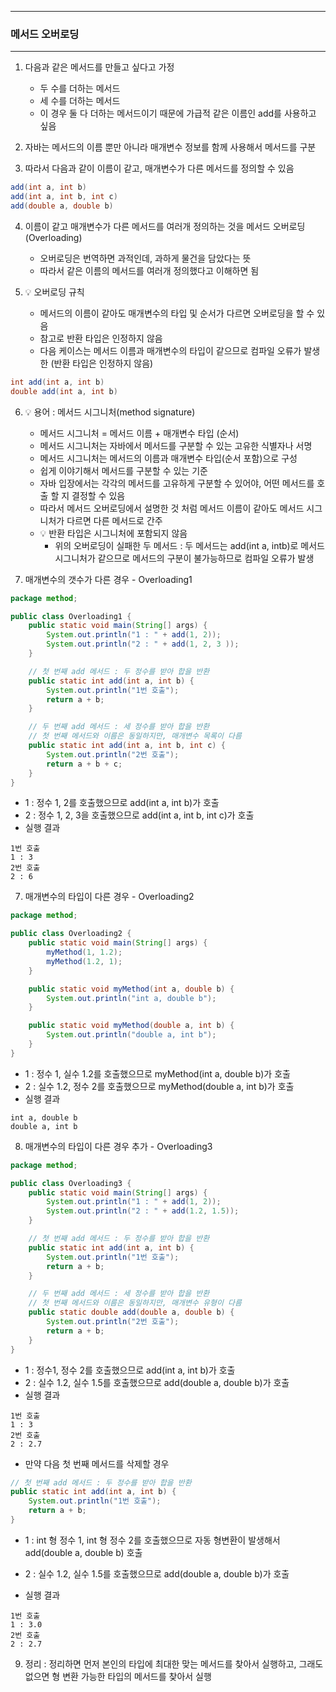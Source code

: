 -----
### 메서드 오버로딩
-----
1. 다음과 같은 메서드를 만들고 싶다고 가정
   - 두 수를 더하는 메서드
   - 세 수를 더하는 메서드
   - 이 경우 둘 다 더하는 메서드이기 때문에 가급적 같은 이름인 add를 사용하고 싶음

2. 자바는 메서드의 이름 뿐만 아니라 매개변수 정보를 함께 사용해서 메서드를 구분
3. 따라서 다음과 같이 이름이 같고, 매개변수가 다른 메서드를 정의할 수 있음
```java
add(int a, int b)
add(int a, int b, int c)
add(double a, double b)
```
4. 이름이 같고 매개변수가 다른 메서드를 여러개 정의하는 것을 메서드 오버로딩(Overloading)
   - 오버로딩은 번역하면 과적인데, 과하게 물건을 담았다는 뜻
   - 따라서 같은 이름의 메서드를 여러개 정의했다고 이해하면 됨

5. 💡 오버로딩 규칙
   - 메서드의 이름이 같아도 매개변수의 타입 및 순서가 다르면 오버로딩을 할 수 있음
   - 참고로 반환 타입은 인정하지 않음
   - 다음 케이스는 메서드 이름과 매개변수의 타입이 같으므로 컴파일 오류가 발생한 (반환 타입은 인정하지 않음)
```java
int add(int a, int b)
double add(int a, int b)
```

6. 💡 용어 : 메서드 시그니처(method signature)
   - 메서드 시그니처 = 메서드 이름 + 매개변수 타입 (순서)
   - 메서드 시그니처는 자바에서 메서드를 구분할 수 있는 고유한 식별자나 서명
   - 메서드 시그니처는 메서드의 이름과 매개변수 타입(순서 포함)으로 구성
   - 쉽게 이야기해서 메서드를 구분할 수 있는 기준
   - 자바 입장에서는 각각의 메서드를 고유하게 구분할 수 있어야, 어떤 메서드를 호출 할 지 결정할 수 있음
   - 따라서 메서드 오버로딩에서 설명한 것 처럼 메서드 이름이 같아도 메서드 시그니처가 다르면 다른 메서드로 간주
   - 💡 반환 타입은 시그니처에 포함되지 않음
      + 위의 오버로딩이 실패한 두 메서드 : 두 메서드는 add(int a, intb)로 메서드 시그니처가 같으므로 메서드의 구분이 불가능하므로 컴파일 오류가 발생

7. 매개변수의 갯수가 다른 경우 - Overloading1
```java
package method;

public class Overloading1 {
    public static void main(String[] args) {
        System.out.println("1 : " + add(1, 2));
        System.out.println("2 : " + add(1, 2, 3 ));
    }

    // 첫 번째 add 메서드 : 두 정수를 받아 합을 반환
    public static int add(int a, int b) {
        System.out.println("1번 호출");
        return a + b;
    }

    // 두 번째 add 메서드 : 세 정수를 받아 합을 반환
    // 첫 번째 메서드와 이름은 동일하지만, 매개변수 목록이 다름
    public static int add(int a, int b, int c) {
        System.out.println("2번 호출");
        return a + b + c;
    }
}
```
  - 1 : 정수 1, 2를 호출했으므로 add(int a, int b)가 호출
  - 2 : 정수 1, 2, 3을 호출했으므로 add(int a, int b, int c)가 호출
  - 실행 결과
```
1번 호출
1 : 3
2번 호출
2 : 6
```

7. 매개변수의 타입이 다른 경우 - Overloading2
```java
package method;

public class Overloading2 {
    public static void main(String[] args) {
        myMethod(1, 1.2);
        myMethod(1.2, 1);
    }

    public static void myMethod(int a, double b) {
        System.out.println("int a, double b");
    }

    public static void myMethod(double a, int b) {
        System.out.println("double a, int b");
    }
}
```
   - 1 : 정수 1, 실수 1.2를 호출했으므로 myMethod(int a, double b)가 호출
   - 2 : 실수 1.2, 정수 2를 호출했으므로 myMethod(double a, int b)가 호출
   - 실행 결과
```
int a, double b
double a, int b
```

8. 매개변수의 타입이 다른 경우 추가 - Overloading3
```java
package method;

public class Overloading3 {
    public static void main(String[] args) {
        System.out.println("1 : " + add(1, 2));
        System.out.println("2 : " + add(1.2, 1.5));
    }

    // 첫 번째 add 메서드 : 두 정수를 받아 합을 반환
    public static int add(int a, int b) {
        System.out.println("1번 호출");
        return a + b;
    }

    // 두 번째 add 메서드 : 세 정수를 받아 합을 반환
    // 첫 번째 메서드와 이름은 동일하지만, 매개변수 유형이 다름
    public static double add(double a, double b) {
        System.out.println("2번 호출");
        return a + b;
    }
}
```
   - 1 : 정수1, 정수 2를 호출했으므로 add(int a, int b)가 호출
   - 2 : 실수 1.2, 실수 1.5를 호출했으므로 add(double a, double b)가 호출
   - 실행 결과
```
1번 호출
1 : 3
2번 호출
2 : 2.7
```

  - 만약 다음 첫 번째 메서드를 삭제할 경우
```java
// 첫 번째 add 메서드 : 두 정수를 받아 합을 반환
public static int add(int a, int b) {
    System.out.println("1번 호출");
    return a + b;
}
```
  - 1 : int 형 정수 1, int 형 정수 2를 호출했으므로 자동 형변환이 발생해서 add(double a, double b) 호출
  - 2 : 실수 1.2, 실수 1.5를 호출했으므로 add(double a, double b)가 호출

   - 실행 결과
```
1번 호출
1 : 3.0
2번 호출
2 : 2.7
```

9. 정리 : 정리하면 먼저 본인의 타입에 최대한 맞는 메서드를 찾아서 실행하고, 그래도 없으면 형 변환 가능한 타입의 메서드를 찾아서 실행
